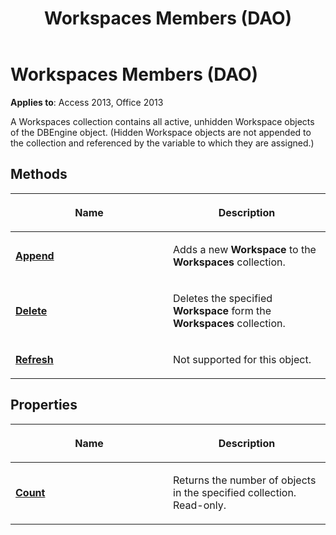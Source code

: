﻿---
title: Workspaces Members (DAO)
TOCTitle: Workspaces Members
ms:assetid: 5eaf6de5-44dc-5566-a98f-db54aecf15cb
ms:mtpsurl: https://msdn.microsoft.com/library/Ff194667(v=office.15)
ms:contentKeyID: 48545141
ms.date: 09/18/2015
mtps_version: v=office.15
---

# Workspaces Members (DAO)


**Applies to**: Access 2013, Office 2013

A Workspaces collection contains all active, unhidden Workspace objects of the DBEngine object. (Hidden Workspace objects are not appended to the collection and referenced by the variable to which they are assigned.)

## Methods

<table>
<colgroup>
<col style="width: 50%" />
<col style="width: 50%" />
</colgroup>
<thead>
<tr class="header">
<th><p>Name</p></th>
<th><p>Description</p></th>
</tr>
</thead>
<tbody>
<tr class="odd">
<td><p><strong><a href="workspaces-append-method-dao.md">Append</a></strong></p></td>
<td><p>Adds a new <strong>Workspace</strong> to the <strong>Workspaces</strong> collection.</p></td>
</tr>
<tr class="even">
<td><p><strong><a href="workspaces-delete-method-dao.md">Delete</a></strong></p></td>
<td><p>Deletes the specified <strong>Workspace</strong> form the <strong>Workspaces</strong> collection.</p></td>
</tr>
<tr class="odd">
<td><p><strong><a href="workspaces-refresh-method-dao.md">Refresh</a></strong></p></td>
<td><p>Not supported for this object.</p></td>
</tr>
</tbody>
</table>


## Properties

<table>
<colgroup>
<col style="width: 50%" />
<col style="width: 50%" />
</colgroup>
<thead>
<tr class="header">
<th><p>Name</p></th>
<th><p>Description</p></th>
</tr>
</thead>
<tbody>
<tr class="odd">
<td><p><strong><a href="workspaces-count-property-dao.md">Count</a></strong></p></td>
<td><p>Returns the number of objects in the specified collection. Read-only.</p></td>
</tr>
</tbody>
</table>

